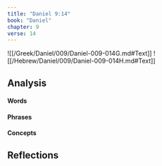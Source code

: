 ```yaml
---
title: "Daniel 9:14"
book: "Daniel"
chapter: 9
verse: 14
---
```

![[/Greek/Daniel/009/Daniel-009-014G.md#Text]]
![[/Hebrew/Daniel/009/Daniel-009-014H.md#Text]]

## Analysis

#### Words

#### Phrases

#### Concepts

## Reflections
